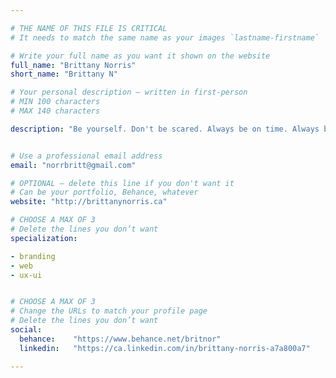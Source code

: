 ```yaml
---

# THE NAME OF THIS FILE IS CRITICAL
# It needs to match the same name as your images `lastname-firstname`

# Write your full name as you want it shown on the website
full_name: "Brittany Norris"
short_name: "Brittany N"

# Your personal description — written in first-person
# MIN 100 characters
# MAX 140 characters

description: "Be yourself. Don't be scared. Always be on time. Always be polite. I am a designer with a background in business marketing. I am your solution and the differential edge you’ve been looking for. Thank You and Enjoy."


# Use a professional email address
email: "norrbritt@gmail.com"

# OPTIONAL — delete this line if you don't want it
# Can be your portfolio, Behance, whatever
website: "http://brittanynorris.ca"

# CHOOSE A MAX OF 3
# Delete the lines you don’t want
specialization:

- branding
- web
- ux-ui


# CHOOSE A MAX OF 3
# Change the URLs to match your profile page
# Delete the lines you don’t want
social:
  behance:    "https://www.behance.net/britnor"
  linkedin:   "https://ca.linkedin.com/in/brittany-norris-a7a800a7"

---
```

